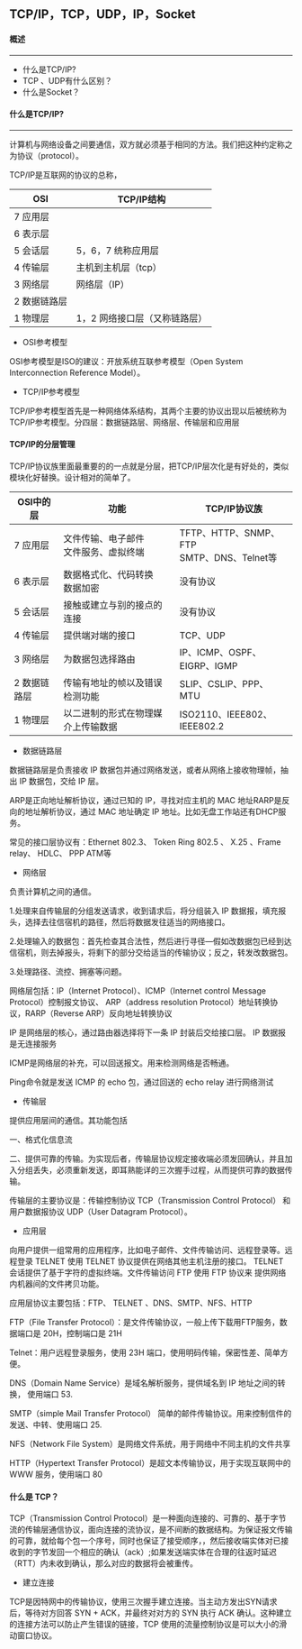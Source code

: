 ## TCP/IP，TCP，UDP，IP，Socket

#### 概述

------

- 什么是TCP/IP?
- TCP 、UDP有什么区别？
- 什么是Socket？

#### 什么是TCP/IP?

------

计算机与网络设备之间要通信，双方就必须基于相同的方法。我们把这种约定称之为协议（protocol）。

TCP/IP是互联网的协议的总称，

| OSI     | TCP/IP结构         |
| ------- | ---------------- |
| 7 应用层   |                  |
| 6 表示层   |                  |
| 5 会话层   | 5，6，7 统称应用层      |
| 4 传输层   | 主机到主机层（tcp）      |
| 3 网络层   | 网络层（IP）          |
| 2 数据链路层 |                  |
| 1 物理层   | 1，2 网络接口层（又称链路层） |

- OSI参考模型

OSI参考模型是ISO的建议：开放系统互联参考模型（Open System Interconnection Reference Model）。

- TCP/IP参考模型

TCP/IP参考模型首先是一种网络体系结构，其两个主要的协议出现以后被统称为TCP/IP参考模型。分四层：数据链路层、网络层、传输层和应用层

#### TCP/IP的分层管理

TCP/IP协议族里面最重要的的一点就是分层，把TCP/IP层次化是有好处的，类似模块化好替换。设计相对的简单了。

| OSI中的层  | 功能                       | TCP/IP协议族                                |
| ------- | ------------------------ | ---------------------------------------- |
| 7 应用层   | 文件传输、电子邮件<br />文件服务、虚拟终端 | TFTP、HTTP、SNMP、FTP<br />SMTP、DNS、Telnet等 |
| 6 表示层   | 数据格式化、代码转换<br />数据加密     | 没有协议                                     |
| 5 会话层   | 接触或建立与别的接点的连接            | 没有协议                                     |
| 4 传输层   | 提供端对端的接口                 | TCP、UDP                                  |
| 3 网络层   | 为数据包选择路由                 | IP、ICMP、OSPF、EIGRP、IGMP                  |
| 2 数据链路层 | 传输有地址的帧以及错误检测功能          | SLIP、CSLIP、PPP、MTU                       |
| 1 物理层   | 以二进制的形式在物理媒介上传输数据        | ISO2110、IEEE802、IEEE802.2                |

- 数据链路层

数据链路层是负责接收 IP 数据包并通过网络发送，或者从网络上接收物理帧，抽出 IP 数据包，交给 IP 层。

ARP是正向地址解析协议，通过已知的 IP，寻找对应主机的 MAC 地址RARP是反向的地址解析协议，通过 MAC 地址确定 IP 地址。比如无盘工作站还有DHCP服务。

常见的接口层协议有：Ethernet 802.3、 Token Ring 802.5 、 X.25 、Frame relay、 HDLC、 PPP ATM等

- 网络层

负责计算机之间的通信。

1.处理来自传输层的分组发送请求，收到请求后，将分组装入 IP 数据报，填充报头，选择去往信宿机的路径，然后将数据发往适当的网络接口。

2.处理输入的数据包：首先检查其合法性，然后进行寻径—假如改数据包已经到达信宿机，则去掉报头，将剩下的部分交给适当的传输协议；反之，转发改数据包。

3.处理路径、流控、拥塞等问题。

网络层包括：IP（Internet Protocol）、ICMP（Internet control Message  Protocol）控制报文协议、 ARP（address resolution Protocol）地址转换协议，RARP（Reverse ARP）反向地址转换协议

IP 是网络层的核心，通过路由器选择将下一条 IP 封装后交给接口层。 IP 数据报是无连接服务

ICMP是网络层的补充，可以回送报文。用来检测网络是否畅通。

Ping命令就是发送 ICMP 的 echo 包，通过回送的 echo relay 进行网络测试

- 传输层

提供应用层间的通信。其功能包括

一、格式化信息流

二、提供可靠的传输。为实现后者，传输层协议规定接收端必须发回确认，并且加入分组丢失，必须重新发送，即耳熟能详的三次握手过程，从而提供可靠的数据传输。

传输层的主要协议是：传输控制协议 TCP（Transmission Control Protocol） 和用户数据报协议 UDP（User Datagram Protocol）。

- 应用层

向用户提供一组常用的应用程序，比如电子邮件、文件传输访问、远程登录等。远程登录 TELNET 使用 TELNET 协议提供在网络其他主机注册的接口。 TELNET 会话提供了基于字符的虚拟终端。文件传输访问 FTP 使用 FTP 协议来 提供网络内机器间的文件拷贝功能。

应用层协议主要包括：FTP、 TELNET 、DNS、SMTP、NFS、HTTP

FTP（File Transfer Protocol）：是文件传输协议，一般上传下载用FTP服务，数据端口是 20H，控制端口是 21H

Telnet：用户远程登录服务，使用 23H 端口，使用明码传输，保密性差、简单方便。

DNS（Domain Name Service）是域名解析服务，提供域名到 IP 地址之间的转换， 使用端口 53.

SMTP（simple Mail Transfer Protocol） 简单的邮件传输协议。用来控制信件的发送、中转、使用端口 25.

NFS（Network File System）是网络文件系统，用于网络中不同主机的文件共享

HTTP（Hypertext Transfer Protocol）是超文本传输协议，用于实现互联网中的 WWW 服务，使用端口 80 

#### 什么是 TCP？

TCP（Transmission Control Protocol）是一种面向连接的、可靠的、基于字节流的传输层通信协议，面向连接的流协议，是不间断的数据结构。为保证报文传输的可靠，就给每个包一个序号，同时也保证了接受顺序，，然后接收端实体对已接收到的字节发回一个相应的确认（ack）;如果发送端实体在合理的往返时延迟（RTT）内未收到确认，那么对应的数据将会被重传。

- 建立连接

TCP是因特网中的传输协议，使用三次握手建立连接。当主动方发出SYN请求后，等待对方回答 SYN + ACK，并最终对对方的 SYN 执行 ACK 确认。这种建立的连接方法可以防止产生错误的链接，TCP 使用的流量控制协议是可以大小的滑动窗口协议。



